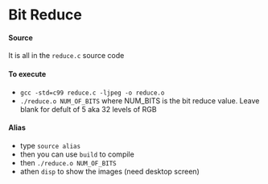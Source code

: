 # Bit Reduce

#### Source
It is all in the `reduce.c` source code

#### To execute

* `gcc -std=c99 reduce.c -ljpeg -o reduce.o`
* `./reduce.o NUM_OF_BITS` where NUM_BITS is the bit reduce value. Leave blank for defult of 5 aka 32 levels of RGB


#### Alias
* type `source alias`
* then you can use `build` to compile
* then `./reduce.o NUM_OF_BITS`
* athen `disp` to show the images (need desktop screen)
